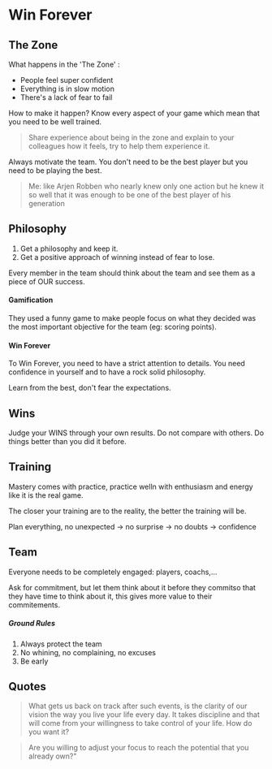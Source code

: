 # Win Forever

## The Zone

What happens in the 'The Zone' :

- People feel super confident
- Everything is in slow motion
- There's a lack of fear to fail
  
How to make it happen?
Know every aspect of your game which mean that you need to be well trained.

> Share experience about being in the zone and explain to your colleagues how it feels, try to help them experience it.

Always motivate the team.
You don't need to be the best player but you need to be playing the best.

> Me: like Arjen Robben who nearly knew only one action but he knew it so well that it was enough to be one of the best player of his generation

## Philosophy

1. Get a philosophy and keep it.
2. Get a positive approach of winning instead of fear to lose.

Every member in the team should think about the team and see them as a piece of OUR success.

#### Gamification

They used a funny game to make people focus on what they decided was the most important objective for the team (eg: scoring points).

#### Win Forever

To Win Forever, you need to have a strict attention to details.
You need confidence in yourself and to have a rock solid philosophy.

Learn from the best, don't fear the expectations.

## Wins

Judge your WINS through your own results. 
Do not compare with others. Do things better than you did it before.

## Training

Mastery comes with practice, practice welln with enthusiasm and energy like it is the real game.

The closer your training are to the reality, the better the training will be.

Plan everything, no unexpected → no surprise → no doubts → confidence

## Team

Everyone needs to be completely engaged: players, coachs,...

Ask for commitment, but let them think about it before they commitso that they have time to think about it, this gives more value to their commitements.

##### Ground Rules

1. Always protect the team
2. No whining, no complaining, no excuses
3. Be early

## Quotes

>What gets us back on track after such events, is the clarity of our vision the way you live your life every day. It takes discipline and that will come from your willingness to take control of your life. How do you want it? 

>Are you willing to adjust your focus to reach the potential that you already own?"